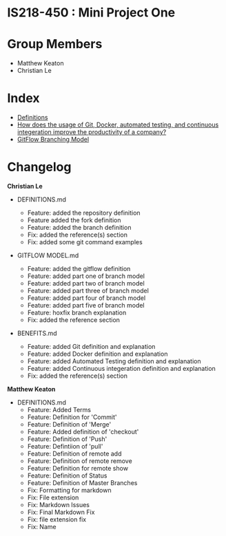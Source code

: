 # IS218-450 : Mini Project One

# Group Members
* Matthew Keaton
* Christian Le

# Index
* [Definitions](https://github.com/cl598/IS218-Mini-Project-One/blob/master/DEFINITIONS.md)
* [How does the usage of Git, Docker, automated testing, and continuous integeration improve the productivity of a company?](https://github.com/cl598/IS218-Mini-Project-One/blob/master/BENEFITS.md) 
* [GitFlow Branching Model](https://github.com/cl598/IS218-Mini-Project-One/blob/master/GITFLOW%20MODEL.md)

# Changelog

  **Christian Le**
  
  * DEFINITIONS.md
    - Feature: added the repository definition
    - Feature added the fork definition
    - Feature: added the branch definition
    - Fix: added the reference(s) section
    - Fix: added some git command examples
  
  * GITFLOW MODEL.md
    - Feature: added the gitflow definition
    - Feature: added part one of branch model
    - Feature: added part two of branch model
    - Feature: added part three of branch model
    - Feature: added part four of branch model
    - Feature: added part five of branch model
    - Feature: hoxfix branch explanation
    - Fix: added the reference section
  
  * BENEFITS.md  
    - Feature: added Git definition and explanation
    - Feature: added Docker definition and explanation
    - Feature: added Automated Testing definition and explanation
    - Feature: added Continuous integeration definition and explanation
    - Fix: added the reference(s) section
 
  **Matthew Keaton**
  
  * DEFINITIONS.md
    - Feature: Added Terms
    - Feature: Definition for 'Commit'
    - Feature: Definition of 'Merge'
    - Feature: Added definition of 'checkout'
    - Feature: Definition of 'Push'
    - Feature: Defintiion of 'pull'
    - Feature: Definition of remote add
    - Feature: Definition of remote remove
    - Feature: Definition for remote show
    - Feature: Definition of Status
    - Feature: Definition of Master Branches
    - Fix: Formatting for markdown
    - Fix: File extension
    - Fix: Markdown Issues
    - Fix: Final Markdown Fix
    - Fix: file extension fix
    - Fix: Name
